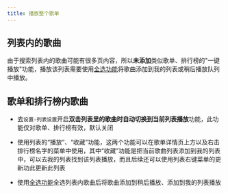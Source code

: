 ```yaml
---
title: 播放整个歌单
---
```


## 列表内的歌曲

由于搜索列表内的歌曲可能有很多页内容，所以**未添加**类似歌单、排行榜的"一键播放"功能，播放该列表需要使用[全选功能](../list/list-multiple-selection)将歌曲添加到我的列表或稍后播放队列中播放。

## 歌单和排行榜内歌曲

- 去`设置-列表设置`开启**双击列表里的歌曲时自动切换到当前列表播放**功能，此功能仅对歌单、排行榜有效，默认关闭

- 使用列表的“播放”、“收藏”功能，这两个功能可以在歌单详情页上方以及右击排行榜名字的菜单中使用，其中“收藏”功能是把当前歌曲列表添加到我的列表中，可以去我的列表找到该列表播放，而且后续还可以使用列表右键菜单的更新功此更新此列表

- 使用[全选功能](../list/list-multiple-selection)全选列表内歌曲后将歌曲添加到稍后播放、添加到我的列表播放
